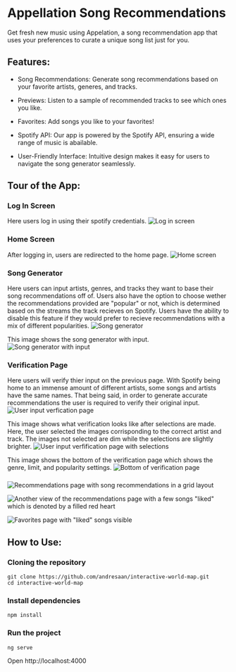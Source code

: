 # Appellation Song Recommendations

Get fresh new music using Appelation, a song recommendation app that uses your preferences to curate a unique song list just for you.

## Features:

- Song Recommendations: Generate song recommendations based on your favorite artists, generes, and tracks.
  
- Previews: Listen to a sample of recommended tracks to see which ones you like.

- Favorites: Add songs you like to your favorites!

- Spotify API: Our app is powered by the Spotify API, ensuring a wide range of music is abailable.

- User-Friendly Interface: Intuitive design makes it easy for users to navigate the song generator seamlessly.

## Tour of the App:

### Log In Screen
Here users log in using their spotify credentials.
![Log in screen](/FunctionalityImages/LogInScreen.png)

### Home Screen
After logging in, users are redirected to the home page.
![Home screen](FunctionalityImages/Home.png)

### Song Generator
Here users can input artists, genres, and tracks they want to base their song recommendations off of. Users also have the option to choose wether the recommendations provided are "popular" or not,
which is determined based on the streams the track recieves on Spotify. Users have the ability to disable this feature if they would prefer to recieve recommendations with a mix of different popularities.
![Song generator](FunctionalityImages/SongGenerator.png)

This image shows the song generator with input.
![Song generator with input](FunctionalityImages/GeneratorWithInput.png)

### Verification Page
Here users will verify thier input on the previous page. With Spotify being home to an immense amount of different artists, some songs and artists have the same names. That being said, in order to generate accurate
recommendations the user is required to verify their original input.
![User input verfication page](FunctionalityImages/Verify.png)

This image shows what verification looks like after selections are made. Here, the user selected the images corrisponding to the correct artist and track. The images not selected are dim while the selections are
slightly brighter. 
![User input verfification page with selections](FunctionalityImages/SeedVerification.png)

This image shows the bottom of the verification page which shows the genre, limit, and popularity settings.
![Bottom of verification page](FunctionalityImages/SeedVerificationBottom.png)

###
![Recommendations page with song recommendations in a grid layout](FunctionalityImages/Recommendations.png)

![Another view of the recommendations page with a few songs "liked" which is denoted by a filled red heart](FunctionalityImages/RecommendaitonsFull.png)

![Favorites page with "liked" songs visible](FunctionalityImages/Favorites.png)

## How to Use: 

### Cloning the repository
```
git clone https://github.com/andresaan/interactive-world-map.git
cd interactive-world-map
```
### Install dependencies
```
npm install
```
### Run the project
```
ng serve
```
Open http://localhost:4000